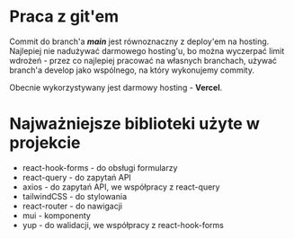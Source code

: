 # Praca z git'em

Commit do branch'a **_main_** jest równoznaczny z deploy'em na hosting. Najlepiej nie nadużywać darmowego hosting'u, bo można wyczerpać limit wdrożeń - przez co najlepiej pracować na własnych branchach, używać branch'a develop jako wspólnego, na który wykonujemy commity.

Obecnie wykorzystywany jest darmowy hosting - **Vercel**.

# Najważniejsze biblioteki użyte w projekcie

- react-hook-forms - do obsługi formularzy
- react-query - do zapytań API
- axios - do zapytań API, we współpracy z react-query
- tailwindCSS - do stylowania
- react-router - do nawigacji
- mui - komponenty
- yup - do walidacji, we współpracy z react-hook-forms
